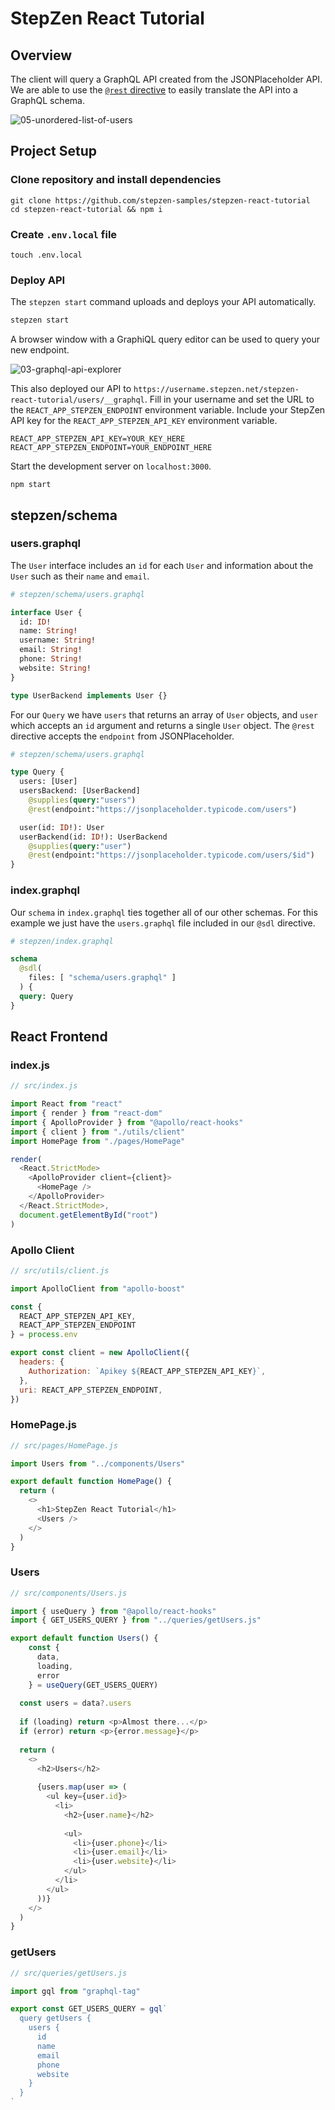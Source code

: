 # StepZen React Tutorial

## Overview

The client will query a GraphQL API created from the JSONPlaceholder API. We are able to use the [`@rest` directive](https://stepzen.com/blog/how-to-connect-any-rest-backend) to easily translate the API into a GraphQL schema.

![05-unordered-list-of-users](https://dev-to-uploads.s3.amazonaws.com/uploads/articles/6667k39b37vmhz2xokwc.png)

## Project Setup

### Clone repository and install dependencies

```
git clone https://github.com/stepzen-samples/stepzen-react-tutorial
cd stepzen-react-tutorial && npm i
```

### Create `.env.local` file

```
touch .env.local
```

### Deploy API

The `stepzen start` command uploads and deploys your API automatically.

```bash
stepzen start
```

A browser window with a GraphiQL query editor can be used to query your new endpoint.

![03-graphql-api-explorer](https://dev-to-uploads.s3.amazonaws.com/uploads/articles/mr9wywu4doovb3h8j162.png)

This also deployed our API to `https://username.stepzen.net/stepzen-react-tutorial/users/__graphql`. Fill in your username and set the URL to the `REACT_APP_STEPZEN_ENDPOINT` environment variable. Include your StepZen API key for the `REACT_APP_STEPZEN_API_KEY` environment variable.

```
REACT_APP_STEPZEN_API_KEY=YOUR_KEY_HERE
REACT_APP_STEPZEN_ENDPOINT=YOUR_ENDPOINT_HERE
```

Start the development server on `localhost:3000`.

```
npm start
```

## stepzen/schema

### users.graphql

The `User` interface includes an `id` for each `User` and information about the `User` such as their `name` and `email`.

```graphql
# stepzen/schema/users.graphql

interface User {
  id: ID!
  name: String!
  username: String!
  email: String!
  phone: String!
  website: String!
}

type UserBackend implements User {}
```

For our `Query` we have `users` that returns an array of `User` objects, and `user` which accepts an `id` argument and returns a single `User` object. The `@rest` directive accepts the `endpoint` from JSONPlaceholder.

```graphql
# stepzen/schema/users.graphql

type Query {
  users: [User]
  usersBackend: [UserBackend]
    @supplies(query:"users")
    @rest(endpoint:"https://jsonplaceholder.typicode.com/users")

  user(id: ID!): User
  userBackend(id: ID!): UserBackend
    @supplies(query:"user")
    @rest(endpoint:"https://jsonplaceholder.typicode.com/users/$id")
}
```

### index.graphql

Our `schema` in `index.graphql` ties together all of our other schemas. For this example we just have the `users.graphql` file included in our `@sdl` directive.

```graphql
# stepzen/index.graphql

schema
  @sdl(
    files: [ "schema/users.graphql" ]
  ) {
  query: Query
}
```

## React Frontend

### index.js

```javascript
// src/index.js

import React from "react"
import { render } from "react-dom"
import { ApolloProvider } from "@apollo/react-hooks"
import { client } from "./utils/client"
import HomePage from "./pages/HomePage"

render(
  <React.StrictMode>
    <ApolloProvider client={client}>
      <HomePage />
    </ApolloProvider>
  </React.StrictMode>,
  document.getElementById("root")
)
```

### Apollo Client

```javascript
// src/utils/client.js

import ApolloClient from "apollo-boost"

const {
  REACT_APP_STEPZEN_API_KEY,
  REACT_APP_STEPZEN_ENDPOINT
} = process.env

export const client = new ApolloClient({
  headers: {
    Authorization: `Apikey ${REACT_APP_STEPZEN_API_KEY}`,
  },
  uri: REACT_APP_STEPZEN_ENDPOINT,
})
```

### HomePage.js

```javascript
// src/pages/HomePage.js

import Users from "../components/Users"

export default function HomePage() {
  return (
    <>
      <h1>StepZen React Tutorial</h1>
      <Users />
    </>
  )
}
```

### Users

```javascript
// src/components/Users.js

import { useQuery } from "@apollo/react-hooks"
import { GET_USERS_QUERY } from "../queries/getUsers.js"

export default function Users() {
    const {
      data,
      loading,
      error
    } = useQuery(GET_USERS_QUERY)
    
  const users = data?.users
  
  if (loading) return <p>Almost there...</p>
  if (error) return <p>{error.message}</p>
  
  return (
    <>
      <h2>Users</h2>
  
      {users.map(user => (
        <ul key={user.id}>
          <li>
            <h2>{user.name}</h2>
            
            <ul>
              <li>{user.phone}</li>
              <li>{user.email}</li>
              <li>{user.website}</li>
            </ul>
          </li>
        </ul>
      ))}
    </>
  )
}
```

### getUsers

```javascript
// src/queries/getUsers.js

import gql from "graphql-tag"

export const GET_USERS_QUERY = gql`
  query getUsers {
    users {
      id
      name
      email
      phone
      website
    }
  }
`
```

